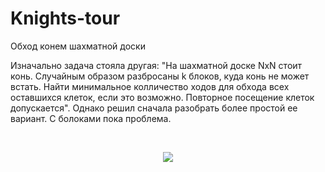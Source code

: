 # Knights-tour
Обход конем шахматной доски

Изначально задача стояла другая: "На шахматной доске NxN стоит конь. Случайным образом разбросаны k блоков, куда конь не может встать. Найти минимальное колличество ходов для обхода всех оставшихся клеток, если это возможно. Повторное посещение клеток допускается". Однако решил сначала разобрать более простой ее вариант. С болоками пока проблема.

<br/>
<p align="center">
  <img src="/../master/gif/32.gif"/>
</p>
